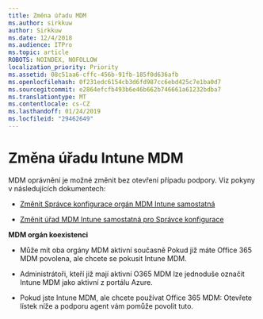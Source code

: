 ```yaml
---
title: Změna úřadu MDM
ms.author: sirkkuw
author: Sirkkuw
ms.date: 12/4/2018
ms.audience: ITPro
ms.topic: article
ROBOTS: NOINDEX, NOFOLLOW
localization_priority: Priority
ms.assetid: 08c51aa6-cffc-456b-91fb-185f0d636afb
ms.openlocfilehash: 0f231edc6154cb3d6fd987cc6ebd425c7e1ba0d7
ms.sourcegitcommit: e2864efcfb493b6e46b662b746661a61232bdba7
ms.translationtype: MT
ms.contentlocale: cs-CZ
ms.lasthandoff: 01/24/2019
ms.locfileid: "29462649"
---
```

# <a name="change-intune-mdm-authority"></a>Změna úřadu Intune MDM

MDM oprávnění je možné změnit bez otevření případu podpory. Viz pokyny v následujících dokumentech:
  
- [Změnit Správce konfigurace orgán MDM Intune samostatná](https://docs.microsoft.com/sccm/mdm/deploy-use/migrate-change-mdm-authority)
    
- [Změnit úřad MDM Intune samostatná pro Správce konfigurace](https://docs.microsoft.com/sccm/mdm/deploy-use/change-mdm-authority)
    
 **MDM orgán koexistenci**
  
- Může mít oba orgány MDM aktivní současně Pokud již máte Office 365 MDM povolena, ale chcete se pokusit Intune MDM.
    
- Administrátoři, kteří již mají aktivní O365 MDM lze jednoduše označit Intune MDM jako aktivní z portálu Azure.
    
- Pokud jste Intune MDM, ale chcete používat Office 365 MDM: Otevřete lístek níže a podporu agent vám pomůže povolit tuto.
    

